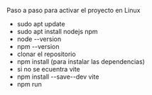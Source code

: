 Paso a paso para activar el proyecto en Linux
- sudo apt update
- sudo apt install nodejs npm
- node --version
- npm --version
- clonar el repositorio
- npm install (para instalar las dependencias)
- si no se ecuentra vite
- npm install --save--dev vite
- npm run 
